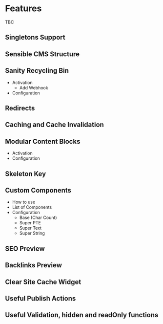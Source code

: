 # Features

TBC

## Singletons Support

## Sensible CMS Structure

## Sanity Recycling Bin

- Activation
  - Add Webhook
- Configuration

## Redirects

## Caching and Cache Invalidation

## Modular Content Blocks

- Activation
- Configuration

## Skeleton Key

## Custom Components

- How to use
- List of Components
- Configuration
  - Base (Char Count)
  - Super PTE
  - Super Text
  - Super String

## SEO Preview

## Backlinks Preview

## Clear Site Cache Widget

## Useful Publish Actions

## Useful Validation, hidden and readOnly functions

